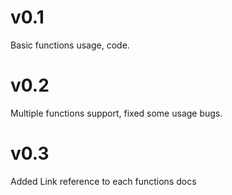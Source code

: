 # v0.1
Basic functions usage, code.
# v0.2
Multiple functions support, fixed some usage bugs.
# v0.3
Added Link reference to each functions docs
